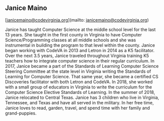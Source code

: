 ## Janice Maino

[janicemaino@codevirginia.org](mailto: janicemaino@codevirginia.org)

Janice has taught Computer Science at the middle school level for the last 13 years.  She taught in the first county in Virginia to have Computer Science/Programming classes at all middle schools and she was instrumental in building the program to that level within the county.  Janice began working with CodeVA in 2013 and Letron in 2014 as a K5 facilitator.  Over the next 3.5 years, Janice traveled throughout Virginia training K5 teachers how to integrate computer science in their regular curriculum.  In 2017, Janice became a part of the Standards of Learning Computer Science Steering Committee at the state level in Virginia writing the Standards of Learning for Computer Science.  That same year, she became a certified CS Discoveries facilitator with both Letron and CodeVA.  In 2018, she worked with a small group of educators in Virginia to write the curriculum for the Computer Science Elective Standards of Learning.  In the summer of 2018, Janice relocated to Central Texas.  Janice has 3 children who live in Virginia, Tennessee, and Texas and have all served in the military.  In her free time, Janice loves to read, garden, travel, and spend time with her family and grand-puppies.
